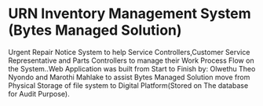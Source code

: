 # URN Inventory Management System (Bytes Managed Solution)


Urgent Repair Notice System to help Service Controllers,Customer Service Representative and Parts Controllers to manage their Work Process Flow on the System..Web Application was built from Start to Finish by: Olwethu Theo Nyondo and Marothi Mahlake to assist Bytes Managed Solution move from Physical Storage of file system to Digital Platform(Stored on The database for Audit Purpose).
